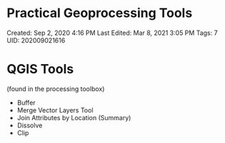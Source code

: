 # Practical Geoprocessing Tools

Created: Sep 2, 2020 4:16 PM
Last Edited: Mar 8, 2021 3:05 PM
Tags: 7
UID: 202009021616

# QGIS Tools

(found in the processing toolbox)

- Buffer
- Merge Vector Layers Tool
- Join Attributes by Location (Summary)
- Dissolve
- Clip